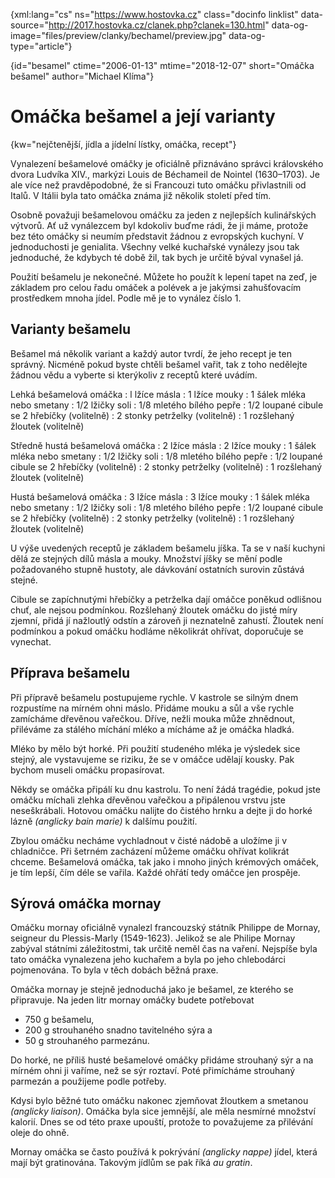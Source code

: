 
{xml:lang="cs" ns="https://www.hostovka.cz" class="docinfo linklist" data-source="http://2017.hostovka.cz/clanek.php?clanek=130.html" data-og-image="files/preview/clanky/bechamel/preview.jpg" data-og-type="article"}

{id="besamel" ctime="2006-01-13" mtime="2018-12-07" short="Omáčka bešamel" author="Michael Klíma"}

# Omáčka bešamel a její varianty

{kw="nejčtenější, jídla a jídelní lístky, omáčka, recept"}

Vynalezení bešamelové omáčky je oficiálně přiznáváno správci královského dvora Ludvíka XIV., markýzi Louis de Béchameil de Nointel (1630–1703). Je ale více než pravděpodobné, že si Francouzi tuto omáčku přivlastnili od Italů. V Itálii byla tato omáčka známa již několik století před tím.

Osobně považuji bešamelovou omáčku za jeden z nejlepších kulinářských výtvorů. Ať už vynálezcem byl kdokoliv buďme rádi, že ji máme, protože bez této omáčky si neumím představit žádnou z evropských kuchyní. V jednoduchosti je genialita. Všechny velké kuchařské vynálezy jsou tak jednoduché, že kdybych té době žil, tak bych je určitě býval vynašel já.

Použití bešamelu je nekonečné. Můžete ho použít k lepení tapet na zeď, je základem pro celou řadu omáček a polévek a je jakýmsi zahušťovacím prostředkem mnoha jídel. Podle mě je to vynález číslo 1.

## Varianty bešamelu

Bešamel má několik variant a každý autor tvrdí, že jeho recept je ten správný. Nicméně pokud byste chtěli bešamel vařit, tak z toho nedělejte žádnou vědu a vyberte si kterýkoliv z receptů které uvádím.

Lehká bešamelová omáčka
:   l lžíce másla
:   1 lžíce mouky
:   1 šálek mléka nebo smetany
:   1/2 lžičky soli
:   1/8 mletého bílého pepře
:   1/2 loupané cibule se 2 hřebíčky (volitelně)
:   2 stonky petrželky (volitelně)
:   1 rozšlehaný žloutek (volitelně)

Středně hustá bešamelová omáčka
:   2 lžíce másla
:   2 lžíce mouky
:   1 šálek mléka nebo smetany
:   1/2 lžičky soli
:   1/8 mletého bílého pepře
:   1/2 loupané cibule se 2 hřebíčky (volitelně)
:   2 stonky petrželky (volitelně)
:   1 rozšlehaný žloutek (volitelně)

Hustá bešamelová omáčka
:   3 lžíce másla
:   3 lžíce mouky
:   1 šálek mléka nebo smetany
:   1/2 lžičky soli
:   1/8 mletého bílého pepře
:   1/2 loupané cibule se 2 hřebíčky (volitelně)
:   2 stonky petrželky (volitelně)
:   1 rozšlehaný žloutek (volitelně)

U výše uvedených receptů je základem bešamelu jíška. Ta se v naší kuchyni dělá ze stejných dílů másla a mouky. Množství jíšky se mění podle požadovaného stupně hustoty, ale dávkování ostatních surovin zůstává stejné.

Cibule se zapíchnutými hřebíčky a petrželka dají omáčce poněkud odlišnou chuť, ale nejsou podmínkou. Rozšlehaný žloutek omáčku do jisté míry zjemní, přidá jí nažloutlý odstín a zároveň ji neznatelně zahustí. Žloutek není podmínkou a pokud omáčku hodláme několikrát ohřívat, doporučuje se vynechat.

## Příprava bešamelu

Při přípravě bešamelu postupujeme rychle. V kastrole se silným dnem rozpustíme na mírném ohni máslo. Přidáme mouku a sůl a vše rychle zamícháme dřevěnou vařečkou. Dříve, nežli mouka může zhnědnout, přiléváme za stálého míchání mléko a mícháme až je omáčka hladká.

Mléko by mělo být horké. Při použití studeného mléka je výsledek sice stejný, ale vystavujeme se riziku, že se v omáčce udělají kousky. Pak bychom museli omáčku propasírovat.

Někdy se omáčka připálí ku dnu kastrolu. To není žádá tragédie, pokud jste omáčku míchali zlehka dřevěnou vařečkou a připálenou vrstvu jste neseškrábali. Hotovou omáčku nalijte do čistého hrnku a dejte ji do horké lázně _(anglicky bain marie)_ k dalšímu použití.

Zbylou omáčku necháme vychladnout v čisté nádobě a uložíme ji v chladničce. Při šetrném zacházení můžeme omáčku ohřívat kolikrát chceme. Bešamelová omáčka, tak jako i mnoho jiných krémových omáček, je tím lepší, čím déle se vařila. Každé ohřátí tedy omáčce jen prospěje.

## Sýrová omáčka mornay

Omáčku mornay oficiálně vynalezl francouzský státník Philippe de Mornay, seigneur du Plessis-Marly (1549-1623). Jelikož se ale Philipe Mornay zabýval státními záležitostmi, tak určitě neměl čas na vaření. Nejspíše byla tato omáčka vynalezena jeho kuchařem a byla po jeho chlebodárci pojmenována. To byla v těch dobách běžná praxe.

Omáčka mornay je stejně jednoduchá jako je bešamel, ze kterého se připravuje. Na jeden litr mornay omáčky budete potřebovat

  * 750 g bešamelu,
  * 200 g strouhaného snadno tavitelného sýra a
  * 50 g strouhaného parmezánu.

Do horké, ne příliš husté bešamelové omáčky přidáme strouhaný sýr a na mírném ohni ji vaříme, než se sýr roztaví. Poté přimícháme strouhaný parmezán a použijeme podle potřeby.

Kdysi bylo běžné tuto omáčku nakonec zjemňovat žloutkem a smetanou _(anglicky liaison)_. Omáčka byla sice jemnější, ale měla nesmírné množství kalorií. Dnes se od této praxe upouští, protože to považujeme za přilévání oleje do ohně.

Mornay omáčka se často používá k pokrývání _(anglicky nappe)_ jídel, která mají být gratinována. Takovým jídlům se pak říká _au gratin_.

